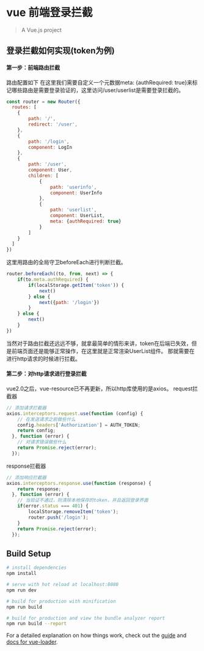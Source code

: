 # vue 前端登录拦截

> A Vue.js project

## 登录拦截如何实现(token为例)
#### 第一步：前端路由拦截
路由配置如下
在这里我们需要自定义一个元数据meta: {authRequired: true}来标记哪些路由是需要登录验证的，这里访问/user/userlist是需要登录拦截的。
```js
const router = new Router({
  routes: [
    {
        path: '/',
        redirect: '/user',
    },
    {
        path: '/login',
        component: LogIn
    },
    {
        path: '/user',
        component: User,
        children: [
            {
                path: 'userinfo',
                component: UserInfo
            },
            {
                path: 'userlist',
                component: UserList,
                meta: {authRequired: true}
            }
        ]
    }
  ]
})
```
这里用路由的全局守卫beforeEach进行判断拦截。
```js
router.beforeEach((to, from, next) => {
    if(to.meta.authRequired) {
        if(localStorage.getItem('token')) {
            next()
        } else {
            next({path: '/login'})
        }
    } else {
        next()
    }
})
```
当然对于路由拦截还远远不够，就拿最简单的情形来讲，token在后端已失效，但是前端页面还是能够正常操作，在这里就是正常渲染UserList组件。
那就需要在进行http请求的时候进行拦截。

#### 第二步：对http请求进行登录拦截
vue2.0之后，vue-resource已不再更新，所以http库使用的是axios。
request拦截器
```js
// 添加请求拦截器
axios.interceptors.request.use(function (config) {
    // 在发送请求之前做些什么
    config.headers['Authorization'] = AUTH_TOKEN;
    return config;
  }, function (error) {
    // 对请求错误做些什么
    return Promise.reject(error);
  });
```
response拦截器
```js
// 添加响应拦截器
axios.interceptors.response.use(function (response) {
    return response;
  }, function (error) {
    // 当验证不通过，则清除本地保存的token，并且返回登录界面
    if(error.status === 401) {
        localStorage.removeItem('token');
        router.push('/login');
    }
    return Promise.reject(error);
  });

```

## Build Setup

``` bash
# install dependencies
npm install

# serve with hot reload at localhost:8080
npm run dev

# build for production with minification
npm run build

# build for production and view the bundle analyzer report
npm run build --report
```

For a detailed explanation on how things work, check out the [guide](http://vuejs-templates.github.io/webpack/) and [docs for vue-loader](http://vuejs.github.io/vue-loader).

